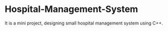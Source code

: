 # Hospital-Management-System
It is a mini project, designing small hospital management system using C++. 
